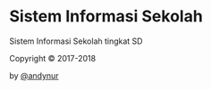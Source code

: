 # Sistem Informasi Sekolah

Sistem Informasi Sekolah tingkat SD

Copyright &copy; 2017-2018

by [@andynur](https://github.com/andynur/)